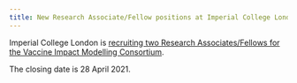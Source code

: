 ```yaml
---
title: New Research Associate/Fellow positions at Imperial College London - closing date 28 April 2021
---
```


Imperial College London is [recruiting two Research Associates/Fellows for the Vaccine Impact Modelling Consortium](https://www.imperial.ac.uk/jobs/description/MED02198/research-associate-or-research-fellow).

The closing date is 28 April 2021.
